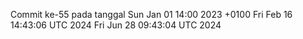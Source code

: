 Commit ke-55 pada tanggal Sun Jan 01 14:00 2023 +0100
Fri Feb 16 14:43:06 UTC 2024
Fri Jun 28 09:43:04 UTC 2024
